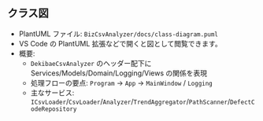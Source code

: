 クラス図
--------

- PlantUML ファイル: `BizCsvAnalyzer/docs/class-diagram.puml`
- VS Code の PlantUML 拡張などで開くと図として閲覧できます。
- 概要:
  - `DekibaeCsvAnalyzer` のヘッダー配下に Services/Models/Domain/Logging/Views の関係を表現
  - 処理フローの要点: `Program` -> `App` -> `MainWindow` / `Logging`
  - 主なサービス: `ICsvLoader`/`CsvLoader`/`Analyzer`/`TrendAggregator`/`PathScanner`/`DefectCodeRepository`

